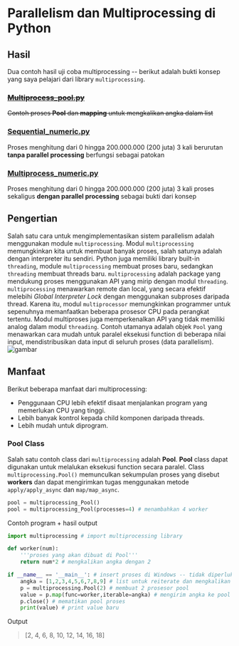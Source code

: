 # Parallelism dan Multiprocessing di Python

## Hasil

Dua contoh hasil uji coba multiprocessing -- berikut adalah bukti konsep yang saya pelajari dari library `multiprocessing`.

### ~~[Multiprocess_pool.py](https://github.com/Say1ddd/python-parallelism/commit/4358132caa9a040a8d58373b74f3cbf67764f609)~~

~~Contoh proses **Pool** dan **mapping** untuk mengkalikan angka dalam list~~

### [Sequential_numeric.py](./sequential_numeric.py)

Proses menghitung dari 0 hingga 200.000.000 (200 juta) 3 kali berurutan **tanpa parallel processing** berfungsi sebagai patokan

### [Multiprocess_numeric.py](./multiprocess_numeric.py)

Proses menghitung dari 0 hingga 200.000.000 (200 juta) 3 kali proses sekaligus **dengan parallel processing** sebagai bukti dari konsep

## Pengertian

Salah satu cara untuk mengimplementasikan sistem parallelism adalah menggunakan module `multiprocessing`. Modul `multiprocessing` memungkinkan kita untuk membuat banyak proses, salah satunya adalah dengan interpreter itu sendiri. Python juga memiliki library built-in `threading`, module `multiprocessing` membuat proses baru, sedangkan `threading` membuat threads baru. `multiprocessing` adalah package yang mendukung proses menggunakan API yang mirip dengan modul `threading`. `multiprocessing` menawarkan remote dan local, yang secara efektif melebihi _Global Interpreter Lock_ dengan menggunakan subproses daripada thread. Karena itu, modul `multiprocessor` memungkinkan programmer untuk sepenuhnya memanfaatkan beberapa prosesor CPU pada perangkat tertentu. Modul multiproses juga memperkenalkan API yang tidak memiliki analog dalam modul `threading`. Contoh utamanya adalah objek `Pool` yang menawarkan cara mudah untuk paralel eksekusi function di beberapa nilai input, mendistribusikan data input di seluruh proses (data parallelism).
![gambar](https://uploads.sitepoint.com/wp-content/uploads/2022/07/1658988061serial_parallel_diagram.jpg)

## Manfaat

Berikut beberapa manfaat dari multiprocessing:

- Penggunaan CPU lebih efektif disaat menjalankan program yang memerlukan CPU yang tinggi.
- Lebih banyak kontrol kepada child komponen daripada threads.
- Lebih mudah untuk diprogram.

### Pool Class

Salah satu contoh class dari `multiprocessing` adalah **Pool**. **Pool** class  dapat digunakan untuk melalukan eksekusi function secara paralel. Class `multiprocessing.Pool()` memunculkan sekumpulan proses yang disebut **workers** dan dapat mengirimkan tugas menggunakan metode `apply/apply_async` dan `map/map_async`.

```python
pool = multiprocessing_Pool()
pool = multiprocessing_Pool(processes=4) # menambahkan 4 worker
```

Contoh program + hasil output

```python
import multiprocessing # import multiprocessing library

def worker(num):
    '''proses yang akan dibuat di Pool'''
    return num*2 # mengkalikan angka dengan 2

if __name__ == '__main__': # insert proses di Windows -- tidak diperlukan di Linux
    angka = [1,2,3,4,5,6,7,8,9] # list untuk reiterate dan mengkalikan dengan 2
    p = multiprocessing.Pool(2) # membuat 2 prosesor pool
    value = p.map(func=worker,iterable=angka) # mengirim angka ke pool proses
    p.close() # mematikan pool proses 
    print(value) # print value baru
```

Output

> [2, 4, 6, 8, 10, 12, 14, 16, 18]
